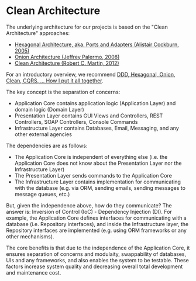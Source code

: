 # Clean Architecture

The underlying architecture for our projects is based on the "Clean Architecture" approaches:

* [Hexagonal Architecture, aka. Ports and Adapters \(Alistair Cockburn, 2005\)](https://dzone.com/articles/hexagonal-architecture-is-powerful) 
* [Onion Architecture \(Jeffrey Palermo, 2008\)](https://jeffreypalermo.com/2008/07/the-onion-architecture-part-1/)
* [Clean Architecture \(Robert C. Martin, 2012\)](https://blog.cleancoder.com/uncle-bob/2012/08/13/the-clean-architecture.html)

For an introductory overview, we recommend [DDD, Hexagonal, Onion, Clean, CQRS, … How I put it all together](https://herbertograca.com/2017/11/16/explicit-architecture-01-ddd-hexagonal-onion-clean-cqrs-how-i-put-it-all-together/).

The key concept is the separation of concerns:

* Application Core contains application logic \(Application Layer\) and domain logic \(Domain Layer\)
* Presentation Layer contains GUI Views and Controllers, REST Controllers, SOAP Controllers, Console Commands
* Infrastructure Layer contains Databases, Email, Messaging, and any other external agencies

The dependencies are as follows:

* The Application Core is independent of everything else \(i.e. the Application Core does not know about the Presentation Layer nor the Infrastructure Layer\)
* The Presentation Layer sends commands to the Application Core
* The Infrastructure Layer contains implementation for communicating with the database \(e.g. via ORM, sending emails, sending messages to message queues, etc.\)

But, given the independence above, how do they communicate? The answer is: Inversion of Control \(IoC\) - Dependency Injection \(DI\). For example, the Application Core defines interfaces for communicating with a database \(i.e. Repository interfaces\), and inside the Infrastructure layer, the Repository interfaces are implemented \(e.g. using ORM frameworks or any other mechanisms\).

The core benefits is that due to the independence of the Application Core, it ensures separation of concerns and modulaity, swappability of databases, UIs and any frameworks, and also enables the system to be testable. These factors increase system quality and decreasing overall total development and maintenance cost.

